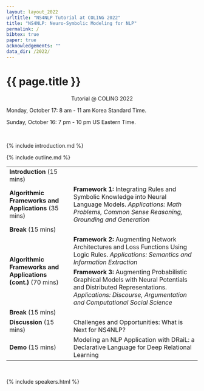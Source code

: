 ```yaml
---
layout: layout_2022
urltitle: "NS4NLP Tutorial at COLING 2022"
title: "NS4NLP: Neuro-Symbolic Modeling for NLP"
permalink: /
bibtex: true
paper: true
acknowledgements: ""
data_dir: /2022/
---
```


<a class="anchor" id="intro"></a>
# {{ page.title }}

<p style="text-align: center;">
Tutorial @ COLING 2022
</p>
<p> Monday, October 17: 8 am - 11 am Korea Standard Time. </p>
<p> Sunday, October 16: 7 pm - 10 pm US Eastern Time. </p> 
<br />

{% include introduction.md %}

<!-- Schedule stuff -->

<a class="anchor" id="outline"></a>
{% include outline.md %}

<div class="row">
  <div class="col-xs-12"><a class="anchor" id="dates"></a>
    <table class="table table-striped">
      <tbody>
      <tr>
      <td><b>Introduction</b> (15 mins)</td>
      <td></td>
      </tr>
      <tr>
      <td rowspan="1"><b>Algorithmic Frameworks and Applications</b> (35 mins)</td>
      	<td><b>Framework 1:</b> Integrating Rules and Symbolic Knowledge into Neural Language Models. <i>Applications: Math Problems, Common Sense Reasoning, Grounding and Generation</i></td>
      </tr>
      <tr>
      <td><b>Break</b> (15 mins)</td>
        <td></td>
      </tr>
      <tr>
      <td rowspan="2"><b>Algorithmic Frameworks and Applications (cont.)</b> (70 mins)</td>
        <td><b>Framework 2:</b> Augmenting Network Architectures and Loss Functions Using Logic Rules. <i>Applications: Semantics and Information Extraction</i></td>
      </tr>
      <tr>
        <td><b>Framework 3:</b> Augmenting Probabilistic Graphical Models with Neural Potentials and Distributed Representations. <i>Applications: Discourse, Argumentation and Computational Social Science</i></td>
      </tr>
      <tr>
      <td><b>Break</b> (15 mins)</td>
        <td></td>
      </tr>
      <tr>
        <td><b>Discussion</b> (15 mins)</td>
        <td>Challenges and Opportunities: What is Next for NS4NLP?</td> 
      </tr>
      <tr>
      <td><b>Demo</b> (15 mins)</td>
        <td>Modeling an NLP Application with DRaiL: a Declarative
        Language for Deep Relational Learning</td>
      </tr>
      </tbody>
    </table>
  </div>
</div><br>

<!-- Speakers -->

<a class="anchor" id="speakers"></a>

{% include speakers.html %}


